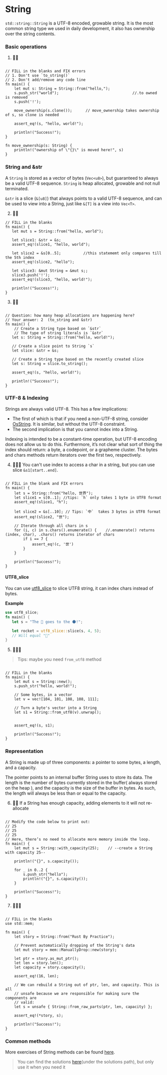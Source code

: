# String
`std::string::String` is a UTF-8 encoded, growable string. It is the most common string type we used in daily development, it also has ownership over the string contents.

### Basic operations
1. 🌟🌟
```rust,editable

// FILL in the blanks and FIX errors
// 1. Don't use `to_string()`
// 2. Don't add/remove any code line
fn main() {
    let mut s: String = String::from("hello,");    
    s.push_str("world");                                 //.to owned is removed
    s.push('!');

    move_ownership(s.clone());      // move_ownership takes ownership of s, so clone is needed

    assert_eq!(s, "hello, world!");

    println!("Success!");
}

fn move_ownership(s: String) {
    println!("ownership of \"{}\" is moved here!", s)
}
```

### String and &str
A `String` is stored as a vector of bytes (`Vec<u8>`), but guaranteed to always be a valid UTF-8 sequence. `String` is heap allocated, growable and not null terminated.

`&str` is a slice (`&[u8]`) that always points to a valid UTF-8 sequence, and can be used to view into a String, just like `&[T]` is a view into `Vec<T>`.

2. 🌟🌟
```rust,editable
// FILL in the blanks
fn main() {  
   let mut s = String::from("hello, world");

   let slice1: &str = &s;  
   assert_eq!(slice1, "hello, world");

   let slice2 = &s[0..5];          //this statememt only compares till the 5th index
   assert_eq!(slice2, "hello");

   let slice3: &mut String = &mut s;; 
   slice3.push('!');
   assert_eq!(slice3, "hello, world!");

   println!("Success!");
}
```

3. 🌟🌟
```rust,editable

// Question: how many heap allocations are happening here?  
// Your answer: 2  (to_string and &str)
fn main() {  
    // Create a String type based on `&str`
    // The type of string literals is `&str`
   let s: String = String::from("hello, world!");

   // Create a slice point to String `s`
   let slice: &str = &s;

   // Create a String type based on the recently created slice
   let s: String = slice.to_string();

   assert_eq!(s, "hello, world!");

   println!("Success!");
}
```

### UTF-8 & Indexing
Strings are always valid UTF-8. This has a few implications:

- The first of which is that if you need a non-UTF-8 string, consider [OsString](https://doc.rust-lang.org/stable/std/ffi/struct.OsString.html). It is similar, but without the UTF-8 constraint. 
- The second implication is that you cannot index into a String.

Indexing is intended to be a constant-time operation, but UTF-8 encoding does not allow us to do this. Furthermore, it’s not clear what sort of thing the index should return: a byte, a codepoint, or a grapheme cluster. The bytes and chars methods return iterators over the first two, respectively.

4. 🌟🌟🌟 You can't use index to access a char in a string, but you can use slice `&s1[start..end]`.

```rust,editable

// FILL in the blank and FIX errors
fn main() {
    let s = String::from("hello, 世界");
    let slice1 = s[0..1]; //tips: `h` only takes 1 byte in UTF8 format
    assert_eq!(slice1, "h");

    let slice2 = &s[..10]; // Tips: `中`  takes 3 bytes in UTF8 format
    assert_eq!(slice2, "世");
    
    // Iterate through all chars in s
    for (i, c) in s.chars().enumerate() {    //.enumerate() returns (index, char), .chars() returns iterator of chars
        if i == 7 {
            assert_eq!(c, '世')
        }
    }

    println!("Success!");
}
```


#### UTF8_slice
You can use [utf8_slice](https://docs.rs/utf8_slice/1.0.0/utf8_slice/fn.slice.html) to slice UTF8 string, it can index chars instead of bytes.

**Example**
```rust
use utf8_slice;
fn main() {
   let s = "The 🚀 goes to the 🌑!";

   let rocket = utf8_slice::slice(s, 4, 5);
   // Will equal "🚀"
}
```


5. 🌟🌟🌟
> Tips: maybe you need `from_utf8` method

```rust,editable

// FILL in the blanks
fn main() {
    let mut s = String::new();
    s.push_str("hello, world!");

    // Some bytes, in a vector
    let v = vec![104, 101, 108, 108, 111];

    // Turn a byte's vector into a String
    let s1 = String::from_utf8(v).unwrap();
    
    
    assert_eq!(s, s1);

    println!("Success!");
}
```

### Representation
A String is made up of three components: a pointer to some bytes, a length, and a capacity. 

The pointer points to an internal buffer String uses to store its data. The length is the number of bytes currently stored in the buffer( always stored on the heap ), and the capacity is the size of the buffer in bytes. As such, the length will always be less than or equal to the capacity.

6. 🌟🌟 If a String has enough capacity, adding elements to it will not re-allocate
```rust,editable

// Modify the code below to print out: 
// 25
// 25
// 25
// Here, there’s no need to allocate more memory inside the loop.
fn main() {
    let mut s = String::with_capacity(25);    // --create a String with capacity 25--

    println!("{}", s.capacity());

    for _ in 0..2 {
        s.push_str("hello");
        println!("{}", s.capacity());
    }

    println!("Success!");
}
```

7. 🌟🌟🌟
```rust,editable

// FILL in the blanks
use std::mem;

fn main() {
    let story = String::from("Rust By Practice");

    // Prevent automatically dropping of the String's data
    let mut story = mem::ManuallyDrop::new(story);

    let ptr = story.as_mut_ptr();
    let len = story.len();
    let capacity = story.capacity();

    assert_eq!(16, len);

    // We can rebuild a String out of ptr, len, and capacity. This is all
    // unsafe because we are responsible for making sure the components are
    // valid:
    let s = unsafe { String::from_raw_parts(ptr, len, capacity) };

    assert_eq!(*story, s);

    println!("Success!");
}
```


### Common methods
More exercises of String methods can be found [here](../std/String.md).

> You can find the solutions [here](https://github.com/sunface/rust-by-practice)(under the solutions path), but only use it when you need it
